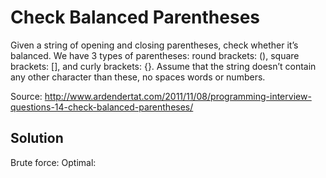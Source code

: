 # Check Balanced Parentheses

Given a string of opening and closing parentheses, check whether it’s balanced. 
We have 3 types of parentheses: round brackets: (), square brackets: [], and curly brackets: {}. 
Assume that the string doesn’t contain any other character than these, no spaces words or numbers. 

Source: http://www.ardendertat.com/2011/11/08/programming-interview-questions-14-check-balanced-parentheses/

## Solution

Brute force: 
Optimal: 